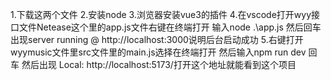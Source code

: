 1.下载这两个文件
2.安装node
3.浏览器安装vue3的插件
4.在vscode打开wyy接口文件Netease这个里的app.js文件右键在终端打开 输入node .\app.js 然后回车出现server running @ http://localhost:3000说明后台启动成功
5.右键打开wyymusic文件里src文件里的main.js选择在终端打开 然后输入npm run dev 回车 然后出现 Local:   http://localhost:5173/打开这个地址就能看到这个项目

